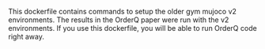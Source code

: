 This dockerfile contains commands to setup the older gym mujoco v2 environments. The results in the OrderQ paper were run with the v2 environments. If you use this dockerfile, you will be able to run OrderQ code right away. 